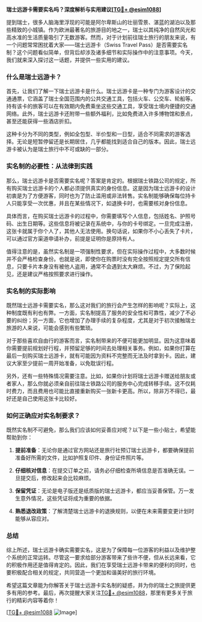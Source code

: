 **瑞士远游卡需要实名吗？深度解析与实用建议[[TG💪+ @esim1088](https://t.me/s/esim1088)]**

提到瑞士，很多人脑海里浮现的可能是阿尔卑斯山的壮丽雪景、湛蓝的湖泊以及那些精致的小城镇。作为欧洲最著名的旅游目的地之一，瑞士以其纯净的自然风光和高水准的生活质量吸引了无数游客。然而，对于计划前往瑞士旅行的朋友来说，有一个问题常常困扰着大家——瑞士远游卡（Swiss Travel Pass）是否需要实名制？这个问题看似简单，但背后却涉及诸多细节和实际操作中的注意事项。今天，我们就来深入探讨这一话题，并提供一些实用的建议。

### 什么是瑞士远游卡？

首先，让我们了解一下瑞士远游卡是什么。瑞士远游卡是一种专门为游客设计的交通通票，它涵盖了瑞士全国范围内的公共交通工具，包括火车、公交车、轮船等。持有该卡的旅客可以在有效期内免费乘坐这些交通工具，享受瑞士境内便捷的交通网络。此外，瑞士远游卡还附带一些额外福利，比如免费进入许多博物馆和景点，甚至还能获得一些酒店折扣。

这种卡分为不同的类型，例如全包型、半价型和一日型，适合不同需求的游客选择。无论是短暂停留还是长期居住，几乎都能找到适合自己的版本。因此，瑞士远游卡被认为是瑞士旅行中不可或缺的一部分。

### 实名制的必要性：从法律到实践

那么，瑞士远游卡是否需要实名呢？答案是肯定的。根据瑞士铁路公司的规定，所有购买瑞士远游卡的个人都必须提供真实的身份信息。这是因为瑞士远游卡的设计初衷是为了方便游客，同时也为了防止滥用或非法转售。实名制能够确保每位持卡人只能享受一次优惠，并且在某些情况下，如退换卡时，也需要核对身份信息。

具体而言，在购买瑞士远游卡的过程中，你需要填写个人信息，包括姓名、护照号码、出生日期等。这些信息将被记录在系统中，与你的卡号绑定。一旦完成注册，这张卡就属于你个人了，其他人无法使用。换句话说，如果你不小心丢失了卡片，可以通过官方渠道申请补办，前提是证明你是原持有人。

值得注意的是，虽然实名制是一项强制性要求，但在实际操作过程中，大多数时候并不会严格检查身份。也就是说，即使你在购票时没有完全按照规定提交所有信息，只要卡片本身没有被他人盗用，通常不会遇到太大麻烦。不过，为了保险起见，还是建议严格按照要求进行操作。

### 实名制的实际影响

既然瑞士远游卡需要实名，那么这对我们的旅行会产生怎样的影响呢？实际上，这种制度既有利也有弊。一方面，实名制提高了服务的安全性和可靠性，减少了不必要的纠纷；另一方面，它也增加了办理手续的复杂程度，尤其是对于初次接触瑞士旅游的人来说，可能会感到有些繁琐。

对于那些喜欢自由行的游客而言，实名制带来的不便可能更加明显。因为这意味着你需要提前规划好行程，并预留足够的时间去处理相关事务。例如，如果你打算在最后一刻购买瑞士远游卡，就有可能因为资料不完整而无法及时拿到卡。因此，建议大家至少提前一周开始准备，以免耽误行程。

另外，还有一些特殊情况需要注意。比如，如果你计划将瑞士远游卡赠送给朋友或者家人，那么你就必须亲自前往瑞士铁路公司的服务中心完成转移手续。这不仅耗时费力，而且费用也可能比直接重新购买一张新卡更高。所以，除非万不得已，最好还是自己使用这张卡比较好。

### 如何正确应对实名制要求？

既然实名制不可避免，那么我们应该如何妥善应对呢？以下是一些小贴士，希望能帮助到你：

1. **提前准备**：无论你是通过官方网站还是旅行社预订瑞士远游卡，都要确保提前准备好所需的文件，比如护照复印件、身份证件照片等。
   
2. **仔细核对信息**：在提交订单之前，请务必仔细检查所填信息是否准确无误。一旦提交后，修改起来会比较麻烦。
   
3. **保留凭证**：无论是电子版还是纸质版的瑞士远游卡，都应当妥善保管。万一发生意外情况，这些凭证将成为重要的依据。
   
4. **熟悉退改政策**：了解清楚瑞士远游卡的退换规则，以便在未来需要变更计划时能够从容应对。

### 总结

综上所述，瑞士远游卡确实需要实名，这是为了保障每一位游客的利益以及维护整个系统的正常运转。尽管这一要求给部分游客带来了些许不便，但从长远来看，它的积极作用还是值得肯定的。因此，我们在享受瑞士远游卡带来的便利的同时，也要积极配合相关的规定，共同营造一个更加和谐美好的旅行环境。

希望这篇文章能为你解答关于瑞士远游卡实名制的疑惑，并为你的瑞士之旅提供更多有用的参考。最后，再次提醒大家关注[TG💪+ @esim1088](https://t.me/s/esim1088)，那里有更多关于旅行的精彩内容等着你！

[[TG💪+ @esim1088](https://t.me/s/esim1088) ![Image](https://i.postimg.cc/4NQfJmqS/Snipaste-2025-05-13-00-14-12.png)]